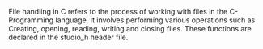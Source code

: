 File handling in C refers to the process of working with files in the C-Programming language. It involves performing various operations such as Creating, opening, reading, writing and closing files. These functions are declared in the studio_h header file. 
